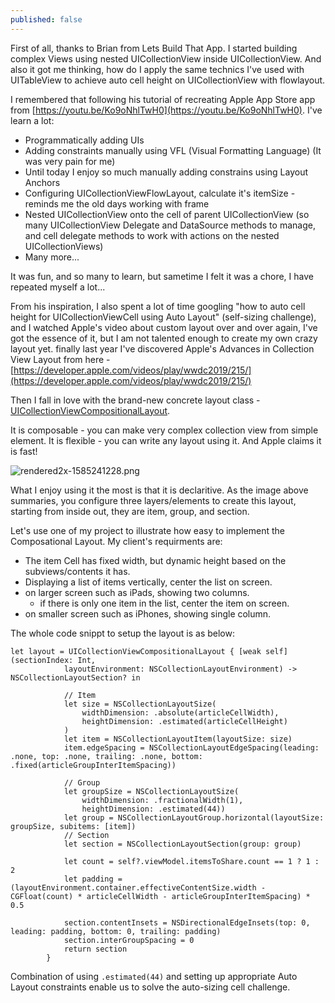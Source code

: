 ```yaml
---
published: false
---
```

First of all, thanks to Brian from Lets Build That App. I started building complex Views using nested UICollectionView inside UICollectionView. And also it got me thinking, how do I apply the same technics I've used with UITableView to achieve auto cell height on UICollectionView with flowlayout.

I remembered that following his tutorial of recreating Apple App Store app from [https://youtu.be/Ko9oNhlTwH0](https://youtu.be/Ko9oNhlTwH0). I've learn a lot: 
- Programmatically adding UIs
- Adding constraints manually using VFL (Visual Formatting Language) (It was very pain for me)
- Until today I enjoy so much manually adding constrains using Layout Anchors
- Configuring UICollectionViewFlowLayout, calculate it's itemSize - reminds me the old days working with frame
- Nested UICollectionView onto the cell of parent UICollectionView (so many UICollectionView Delegate and DataSource methods to manage, and cell delegate methods to work with actions on the nested UICollectionViews)
- Many more...

It was fun, and so many to learn, but sametime I felt it was a chore, I have repeated myself a lot...

From his inspiration, I also spent a lot of time googling "how to auto cell height for UICollectionViewCell using Auto Layout" (self-sizing challenge), and I watched Apple's video about custom layout over and over again, I've got the essence of it, but I am not talented enough to create my own crazy layout yet. 
finally last year I've discovered Apple's Advances in Collection View Layout from here - [https://developer.apple.com/videos/play/wwdc2019/215/](https://developer.apple.com/videos/play/wwdc2019/215/)

Then I fall in love with the brand-new concrete layout class - [UICollectionViewCompositionalLayout](https://developer.apple.com/documentation/uikit/uicollectionviewcompositionallayout).

It is composable - you can make very complex collection view from simple element.
It is flexible - you can write any layout using it.
And Apple claims it is fast!

![rendered2x-1585241228.png]({{site.baseurl}}/rendered2x-1585241228.png)

What I enjoy using it the most is that it is declaritive. As the image above summaries, you configure three layers/elements to create this layout, starting from inside out, they are item, group, and section.

Let's use one of my project to illustrate how easy to implement the Composational Layout.
My client's requirments are:
- The item Cell has fixed width, but dynamic height based on the subviews/contents it has.
- Displaying a list of items vertically, center the list on screen.
- on larger screen such as iPads, showing two columns.
	- if there is only one item in the list, center the item on screen.
- on smaller screen such as iPhones, showing single column.

The whole code snippt to setup the layout is as below: 
````
let layout = UICollectionViewCompositionalLayout { [weak self] (sectionIndex: Int,
            layoutEnvironment: NSCollectionLayoutEnvironment) -> NSCollectionLayoutSection? in
            
            // Item
            let size = NSCollectionLayoutSize(
                widthDimension: .absolute(articleCellWidth),
                heightDimension: .estimated(articleCellHeight)
            )
            let item = NSCollectionLayoutItem(layoutSize: size)
            item.edgeSpacing = NSCollectionLayoutEdgeSpacing(leading: .none, top: .none, trailing: .none, bottom: .fixed(articleGroupInterItemSpacing))
            
            // Group
            let groupSize = NSCollectionLayoutSize(
                widthDimension: .fractionalWidth(1),
                heightDimension: .estimated(44))
            let group = NSCollectionLayoutGroup.horizontal(layoutSize: groupSize, subitems: [item])
            // Section
            let section = NSCollectionLayoutSection(group: group)
            
            let count = self?.viewModel.itemsToShare.count == 1 ? 1 : 2
            let padding = (layoutEnvironment.container.effectiveContentSize.width - CGFloat(count) * articleCellWidth - articleGroupInterItemSpacing) * 0.5
            
            section.contentInsets = NSDirectionalEdgeInsets(top: 0, leading: padding, bottom: 0, trailing: padding)
            section.interGroupSpacing = 0
            return section
        }
```` 

Combination of using `.estimated(44)` and setting up appropriate Auto Layout constraints enable us to solve the auto-sizing cell challenge.

